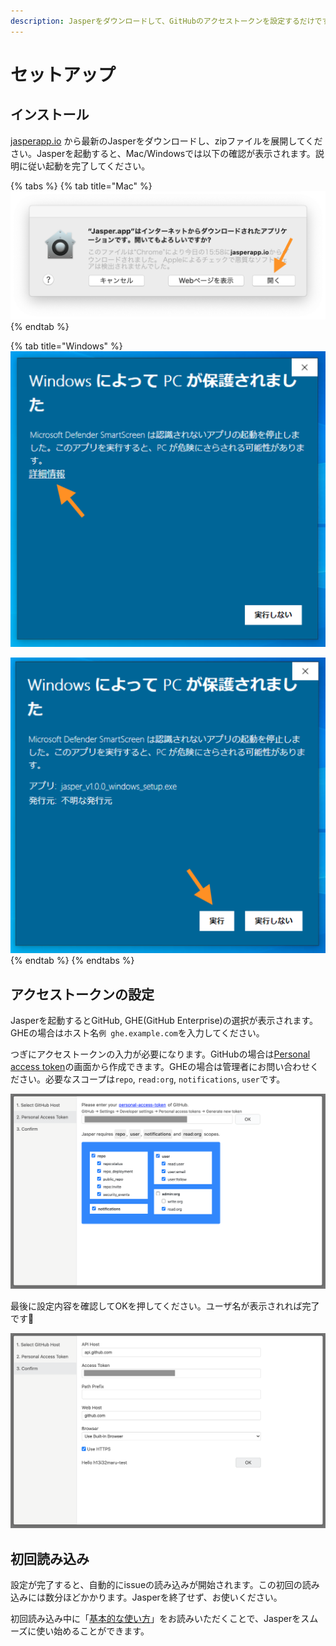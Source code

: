 ```yaml
---
description: Jasperをダウンロードして、GitHubのアクセストークンを設定するだけですぐに使用できます。
---
```


# セットアップ

## インストール <a id="install"></a>

[jasperapp.io](https://jasperapp.io/) から最新のJasperをダウンロードし、zipファイルを展開してください。Jasperを起動すると、Mac/Windowsでは以下の確認が表示されます。説明に従い起動を完了してください。

{% tabs %}
{% tab title="Mac" %}
![](../.gitbook/assets/02_mac.png)
{% endtab %}

{% tab title="Windows" %}
![](../.gitbook/assets/02_windows1.png)

![](../.gitbook/assets/02_windows2.png)
{% endtab %}
{% endtabs %}

## アクセストークンの設定 <a id="access-token"></a>

Jasperを起動するとGitHub, GHE\(GitHub Enterprise\)の選択が表示されます。GHEの場合はホスト名`例 ghe.example.com`を入力してください。

つぎにアクセストークンの入力が必要になります。GitHubの場合は[Personal access token](https://github.com/settings/tokens)の画面から作成できます。GHEの場合は管理者にお問い合わせください。必要なスコープは`repo`, `read:org`, `notifications`, `user`です。 

![](../.gitbook/assets/02_token.png)

最後に設定内容を確認してOKを押してください。ユーザ名が表示されれば完了です🎉

![](../.gitbook/assets/02_complete.png)

## 初回読み込み <a id="initial-loading"></a>

設定が完了すると、自動的にissueの読み込みが開始されます。この初回の読み込みには数分ほどかかります。Jasperを終了せず、お使いください。

初回読み込み中に「[基本的な使い方](basic-usage.md)」をお読みいただくことで、Jasperをスムーズに使い始めることができます。


